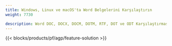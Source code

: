 ```yaml
---
title: Windows, Linux ve macOS'ta Word Belgelerini Karşılaştırın 
weight: 7730

description: Word DOC, DOCX, DOCM, DOTM, RTF, DOT ve ODT Karşılaştırması için Ücretsiz Uygulama ve API'ler
---
```


{{< blocks/products/pf/agp/feature-solution >}} 

